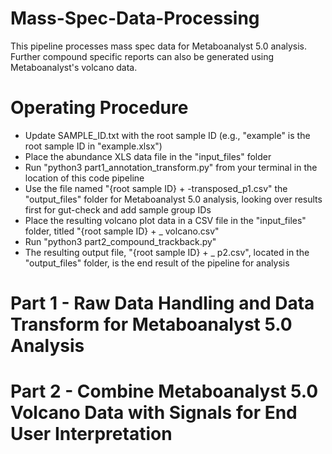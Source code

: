 # Mass-Spec-Data-Processing
This pipeline processes mass spec data for Metaboanalyst 5.0 analysis. Further compound specific reports can also be generated using Metaboanalyst's volcano data.

# Operating Procedure
+ Update SAMPLE_ID.txt with the root sample ID (e.g., "example" is the root sample ID in "example.xlsx")
+ Place the abundance XLS data file in the "input_files" folder
+ Run "python3 part1_annotation_transform.py" from your terminal in the location of this code pipeline
+ Use the file named "{root sample ID} + -transposed_p1.csv" the "output_files" folder for Metaboanalyst 5.0 analysis, looking over results first for gut-check and add sample group IDs
+ Place the resulting volcano plot data in a CSV file in the "input_files" folder, titled "{root sample ID} + _ volcano.csv"
+ Run "python3 part2_compound_trackback.py"
+ The resulting output file, "{root sample ID} + _ p2.csv", located in the "output_files" folder, is the end result of the pipeline for analysis

# Part 1 - Raw Data Handling and Data Transform for Metaboanalyst 5.0 Analysis
# Part 2 - Combine Metaboanalyst 5.0 Volcano Data with Signals for End User Interpretation
